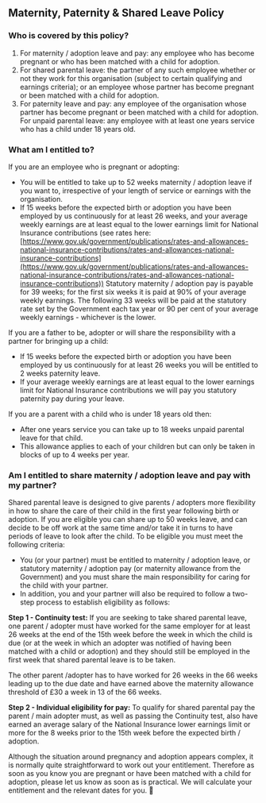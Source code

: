 ## Maternity, Paternity & Shared Leave Policy

### Who is covered by this policy?
1. For maternity / adoption leave and pay: any employee who has become pregnant or who has been matched with a child for adoption.
2. For shared parental leave: the partner of any such employee whether or not they work for this organisation (subject to certain qualifying and earnings criteria); or an employee whose partner has become pregnant or been matched with a child for adoption.
3. For paternity leave and pay: any employee of the organisation whose partner has become pregnant or been matched with a child for adoption.
For unpaid parental leave: any employee with at least one years service who has a child under 18 years old.

### What am I entitled to?
If you are an employee who is pregnant or adopting: 
- You will be entitled to take up to 52 weeks maternity / adoption leave if you want to, irrespective of your length of service or earnings with the organisation.
- If 15 weeks before the expected birth or adoption you have been employed by us continuously for at least 26 weeks, and your average weekly earnings are at least equal to the lower earnings limit for National Insurance contributions (see rates here: [https://www.gov.uk/government/publications/rates-and-allowances-national-insurance-contributions/rates-and-allowances-national-insurance-contributions](https://www.gov.uk/government/publications/rates-and-allowances-national-insurance-contributions/rates-and-allowances-national-insurance-contributions)) Statutory maternity / adoption pay is payable for 39 weeks; for the first six weeks it is paid at 90% of your average weekly earnings. The following 33 weeks will be paid at the statutory rate set by the Government each tax year or 90 per cent of your average weekly earnings - whichever is the lower. 

If you are a father to be, adopter or will share the responsibility with a partner for bringing up a child:
- If 15 weeks before the expected birth or adoption you have been employed by us continuously for at least 26 weeks you will be entitled to 2 weeks paternity leave.
- If your average weekly earnings are at least equal to the lower earnings limit for National Insurance contributions we will pay you statutory paternity pay during your leave.

If you are a parent with a child who is under 18 years old then:
- After one years service you can take up to 18 weeks unpaid parental leave for that child.
- This allowance applies to each of your children but can only be taken in blocks of up to 4 weeks per year.

### Am I entitled to share maternity / adoption leave and pay with my partner?
Shared parental leave is designed to give parents / adopters more flexibility in how to share the care of their child in the first year following birth or adoption. 
If you are eligible you can share up to 50 weeks leave, and can decide to be off work at the same time and/or take it in turns to have periods of leave to look after the child. To be eligible you must meet the following criteria:
- You (or your partner) must be entitled to maternity / adoption leave, or statutory maternity / adoption pay (or maternity allowance from the Government) and you must share the main responsibility for caring for the child with your partner. 
- In addition, you and your partner will also be required to follow a two-step process to establish eligibility as follows:

**Step 1 - Continuity test:** If you are seeking to take shared parental leave, one parent / adopter must have worked for the same employer for at least 26 weeks at the end of the 15th week before the week in which the child is due (or at the week in which an adopter was notified of having been matched with a child or adoption) and they should still be employed in the first week that shared parental leave is to be taken.

The other parent /adopter has to have worked for 26 weeks in the 66 weeks leading up to the due date and have earned above the maternity allowance threshold of £30 a week in 13 of the 66 weeks.

**Step 2 - Individual eligibility for pay:** To qualify for shared parental pay the parent / main adopter must, as well as passing the Continuity test, also have earned an average salary of the National Insurance lower earnings limit or more for the 8 weeks prior to the 15th week before the expected birth / adoption.

Although the situation around pregnancy and adoption appears complex, it is normally quite straightforward to work out your entitlement. Therefore as soon as you know you are pregnant or have been matched with a child for adoption, please let us know as soon as is practical. We will calculate your entitlement and the relevant dates for you.



